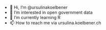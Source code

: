 - 👋 Hi, I’m @ursulinakoelbener
- 👀 I’m interested in open government data
- 🌱 I’m currently learning R
- 📫 How to reach me via ursulina.koelbener.ch

<!---
ursulinakoelbener/ursulinakoelbener is a ✨ special ✨ repository because its `README.md` (this file) appears on your GitHub profile.
You can click the Preview link to take a look at your changes.
--->
